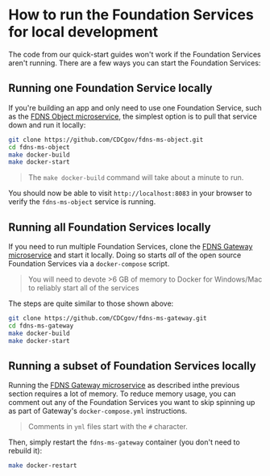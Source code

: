 # How to run the Foundation Services for local development

The code from our quick-start guides won't work if the Foundation Services aren't running. There are a few ways you can start the Foundation Services:

## Running one Foundation Service locally

If you're building an app and only need to use one Foundation Service, such as the [FDNS Object microservice](https://github.com/CDCGov/fdns-ms-object), the simplest option is to pull that service down and run it locally:

```bash
git clone https://github.com/CDCgov/fdns-ms-object.git
cd fdns-ms-object
make docker-build
make docker-start
```

> The `make docker-build` command will take about a minute to run.

You should now be able to visit `http://localhost:8083` in your browser to verify the `fdns-ms-object` service is running.

## Running all Foundation Services locally

If you need to run multiple Foundation Services, clone the [FDNS Gateway microservice](https://github.com/CDCGov/fdns-ms-gateway) and start it locally. Doing so starts _all_ of the open source Foundation Services via a `docker-compose` script.

> You will need to devote >6 GB of memory to Docker for Windows/Mac to reliably start all of the services

The steps are quite similar to those shown above:

```bash
git clone https://github.com/CDCgov/fdns-ms-gateway.git
cd fdns-ms-gateway
make docker-build
make docker-start
```

## Running a subset of Foundation Services locally

Running the [FDNS Gateway microservice](https://github.com/CDCGov/fdns-ms-gateway) as described inthe previous section requires a lot of memory. To reduce memory usage, you can comment out any of the Foundation Services you want to skip spinning up as part of Gateway's `docker-compose.yml` instructions.

> Comments in `yml` files start with the `#` character.

Then, simply restart the `fdns-ms-gateway` container (you don't need to rebuild it):

```bash
make docker-restart
```


